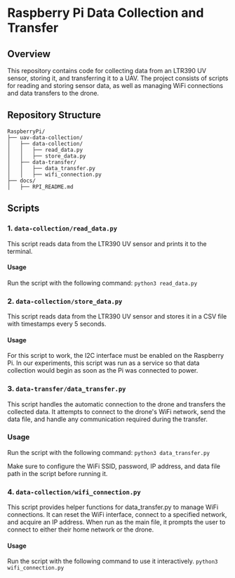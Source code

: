 # Raspberry Pi Data Collection and Transfer

## Overview
This repository contains code for collecting data from an LTR390 UV sensor, storing it, and transferring it to a UAV. The project consists of scripts for reading and storing sensor data, as well as managing WiFi connections and data transfers to the drone.

## Repository Structure

```plaintext
RaspberryPi/
├── uav-data-collection/
│   ├── data-collection/
│   │   ├── read_data.py
│   │   ├── store_data.py
│   ├── data-transfer/
│   │   ├── data_transfer.py
│   │   ├── wifi_connection.py
├── docs/
│   ├── RPI_README.md
```

## Scripts

### 1. `data-collection/read_data.py`
This script reads data from the LTR390 UV sensor and prints it to the terminal.

#### Usage
Run the script with the following command:
`python3 read_data.py`

### 2. `data-collection/store_data.py`
This script reads data from the LTR390 UV sensor and stores it in a CSV file with timestamps every 5 seconds.

#### Usage
For this script to work, the I2C interface must be enabled on the Raspberry Pi. In our experiments, this script was run as a service so that data collection would begin as soon as the Pi was connected to power.

### 3. `data-transfer/data_transfer.py`
This script handles the automatic connection to the drone and transfers the collected data. It attempts to connect to the drone's WiFi network, send the data file, and handle any communication required during the transfer.

### Usage
Run the script with the following command:
`python3 data_transfer.py`

Make sure to configure the WiFi SSID, password, IP address, and data file path in the script before running it.


### 4. `data-collection/wifi_connection.py`
This script provides helper functions for data_transfer.py to manage WiFi connections. It can reset the WiFi interface, connect to a specified network, and acquire an IP address. When run as the main file, it prompts the user to connect to either their home network or the drone.
#### Usage
Run the script with the following command to use it interactively.
`python3 wifi_connection.py`
